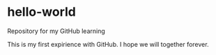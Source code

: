 # hello-world
Repository for my GitHub learning

This is my first expirience with GitHub. I hope we will together forever.
